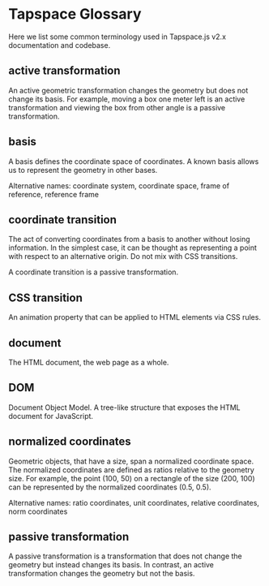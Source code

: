 # Tapspace Glossary

Here we list some common terminology used in Tapspace.js v2.x documentation and codebase.

## active transformation

An active geometric transformation changes the geometry but does not change its basis. For example, moving a box one meter left is an active transformation and viewing the box from other angle is a passive transformation.

## basis

A basis defines the coordinate space of coordinates. A known basis allows us to represent the geometry in other bases.

Alternative names: coordinate system, coordinate space, frame of reference, reference frame

## coordinate transition

The act of converting coordinates from a basis to another without losing information. In the simplest case, it can be thought as representing a point with respect to an alternative origin. Do not mix with CSS transitions.

A coordinate transition is a passive transformation.

## CSS transition

An animation property that can be applied to HTML elements via CSS rules.

## document

The HTML document, the web page as a whole.

## DOM

Document Object Model. A tree-like structure that exposes the HTML document for JavaScript.

## normalized coordinates

Geometric objects, that have a size, span a normalized coordinate space. The normalized coordinates are defined as ratios relative to the geometry size. For example, the point (100, 50) on a rectangle of the size (200, 100) can be represented by the normalized coordinates (0.5, 0.5).

Alternative names: ratio coordinates, unit coordinates, relative coordinates, norm coordinates

## passive transformation

A passive transformation is a transformation that does not change the geometry but instead changes its basis. In contrast, an active transformation changes the geometry but not the basis.
